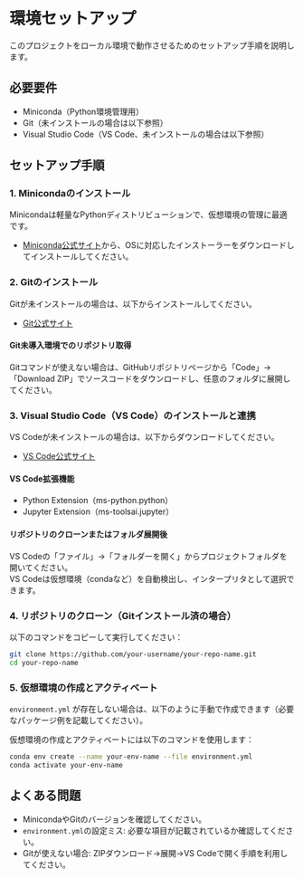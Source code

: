 # 環境セットアップ

このプロジェクトをローカル環境で動作させるためのセットアップ手順を説明します。

## 必要要件

- Miniconda（Python環境管理用）
- Git（未インストールの場合は以下参照）
- Visual Studio Code（VS Code、未インストールの場合は以下参照）

## セットアップ手順

### 1. Minicondaのインストール

Minicondaは軽量なPythonディストリビューションで、仮想環境の管理に最適です。

- [Miniconda公式サイト](https://docs.conda.io/en/latest/miniconda.html)から、OSに対応したインストーラーをダウンロードしてインストールしてください。

### 2. Gitのインストール

Gitが未インストールの場合は、以下からインストールしてください。

- [Git公式サイト](https://git-scm.com/downloads)

#### Git未導入環境でのリポジトリ取得

Gitコマンドが使えない場合は、GitHubリポジトリページから「Code」→「Download ZIP」でソースコードをダウンロードし、任意のフォルダに展開してください。

### 3. Visual Studio Code（VS Code）のインストールと連携

VS Codeが未インストールの場合は、以下からダウンロードしてください。

- [VS Code公式サイト](https://code.visualstudio.com/)

#### VS Code拡張機能

- Python Extension（ms-python.python）
- Jupyter Extension（ms-toolsai.jupyter）

#### リポジトリのクローンまたはフォルダ展開後

VS Codeの「ファイル」→「フォルダーを開く」からプロジェクトフォルダを開いてください。  
VS Codeは仮想環境（condaなど）を自動検出し、インタープリタとして選択できます。

### 4. リポジトリのクローン（Gitインストール済の場合）

以下のコマンドをコピーして実行してください：

```sh
git clone https://github.com/your-username/your-repo-name.git
cd your-repo-name
```

### 5. 仮想環境の作成とアクティベート

`environment.yml` が存在しない場合は、以下のように手動で作成できます（必要なパッケージ例を記載してください）。

仮想環境の作成とアクティベートには以下のコマンドを使用します：

```sh
conda env create --name your-env-name --file environment.yml
conda activate your-env-name
```

## よくある問題

- MinicondaやGitのバージョンを確認してください。
- `environment.yml`の設定ミス: 必要な項目が記載されているか確認してください。
- Gitが使えない場合: ZIPダウンロード→展開→VS Codeで開く手順を利用してください。


